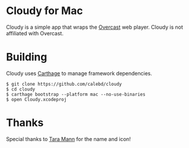 # Cloudy for Mac

Cloudy is a simple app that wraps the [Overcast](https://overcast.fm) web player. Cloudy is not affiliated with Overcast.

# Building

Cloudy uses [Carthage](https://github.com/carthage/carthage) to manage framework dependencies.

```
$ git clone https://github.com/calebd/cloudy
$ cd cloudy
$ carthage bootstrap --platform mac --no-use-binaries
$ open Cloudy.xcodeproj
```

# Thanks

Special thanks to [Tara Mann](https://twitter.com/taramann) for the name and icon!
